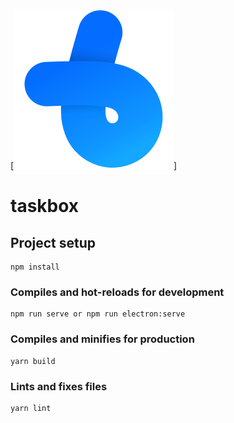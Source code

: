 [![Taskbox Logo](public/img/logo_worm_256_flat.png)]

# taskbox

## Project setup
```
npm install
```

### Compiles and hot-reloads for development
```
npm run serve or npm run electron:serve
```

### Compiles and minifies for production
```
yarn build
```

### Lints and fixes files
```
yarn lint
```
